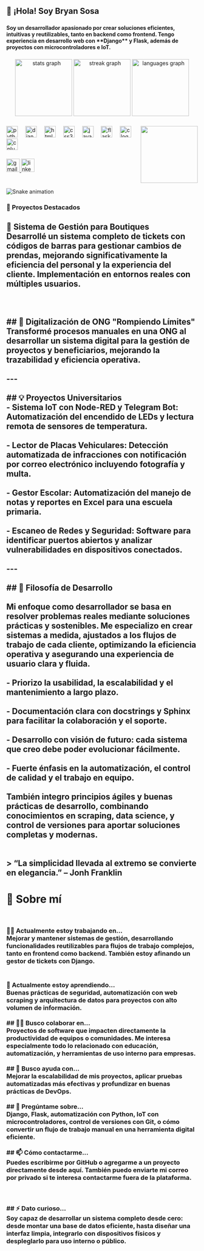 <h2 align="left">👋 ¡Hola! Soy Bryan Sosa</h2>

###

<h4 align="left">Soy un desarrollador apasionado por crear soluciones eficientes, intuitivas y reutilizables, tanto en backend como frontend. Tengo experiencia en desarrollo web con **Django** y Flask, además de proyectos con microcontroladores e IoT.</h4>

###

<div align="center">
  <img src="https://github-readme-stats.vercel.app/api?username=DoomOs&hide_title=false&hide_rank=false&show_icons=true&include_all_commits=true&count_private=true&disable_animations=false&theme=dracula&locale=es&hide_border=false" height="150" alt="stats graph"  />
  <img src="https://streak-stats.demolab.com?user=DoomOs&locale=es&mode=daily&theme=dracula&hide_border=false&border_radius=5" height="150" alt="streak graph"  />
  <img src="https://github-readme-stats.vercel.app/api/top-langs?username=DoomOs&locale=es&hide_title=false&layout=compact&card_width=320&langs_count=5&theme=dracula&hide_border=false" height="150" alt="languages graph"  />
</div>

###

<img align="right" height="150" src="https://i.pinimg.com/originals/41/7e/be/417ebee986aec41629278b1e04cfbfe9.gif"  />

###

<div align="left">
  <img src="https://cdn.jsdelivr.net/gh/devicons/devicon/icons/python/python-original.svg" height="30" alt="python logo"  />
  <img width="12" />
  <img src="https://cdn.jsdelivr.net/gh/devicons/devicon/icons/django/django-plain.svg" height="30" alt="django logo"  />
  <img width="12" />
  <img src="https://cdn.jsdelivr.net/gh/devicons/devicon/icons/html5/html5-original.svg" height="30" alt="html5 logo"  />
  <img width="12" />
  <img src="https://cdn.jsdelivr.net/gh/devicons/devicon/icons/css3/css3-original.svg" height="30" alt="css3 logo"  />
  <img width="12" />
  <img src="https://cdn.jsdelivr.net/gh/devicons/devicon/icons/javascript/javascript-original.svg" height="30" alt="javascript logo"  />
  <img width="12" />
  <img src="https://cdn.jsdelivr.net/gh/devicons/devicon/icons/flask/flask-original.svg" height="30" alt="flask logo"  />
  <img width="12" />
  <img src="https://cdn.jsdelivr.net/gh/devicons/devicon/icons/c/c-original.svg" height="30" alt="c logo"  />
  <img width="12" />
  <img src="https://cdn.jsdelivr.net/gh/devicons/devicon/icons/cplusplus/cplusplus-original.svg" height="30" alt="cplusplus logo"  />
</div>

###

<div align="left">
  <a href="jancarlososa@gmail.com" target="_blank">
    <img src="https://img.shields.io/static/v1?message=Gmail&logo=gmail&label=&color=D14836&logoColor=white&labelColor=&style=for-the-badge" height="35" alt="gmail logo"  />
  </a>
  <a href="https://www.linkedin.com/in/bryan-sosa-a3709a186/" target="_blank">
    <img src="https://img.shields.io/static/v1?message=LinkedIn&logo=linkedin&label=&color=0077B5&logoColor=white&labelColor=&style=for-the-badge" height="35" alt="linkedin logo"  />
  </a>
</div>

###

<br clear="both">

<img src="https://raw.githubusercontent.com/DoomOs/DoomOs/output/snake.svg" alt="Snake animation" />

###

<h3 align="left">🔧 Proyectos Destacados</h3>

###

## 🛒 Sistema de Gestión para Boutiques<br>Desarrollé un sistema completo de tickets con códigos de barras para gestionar cambios de prendas, mejorando significativamente la eficiencia del personal y la experiencia del cliente. Implementación en entornos reales con múltiples usuarios.<br><br><br><br>## 🌱 Digitalización de ONG "Rompiendo Límites"<br>Transformé procesos manuales en una ONG al desarrollar un sistema digital para la gestión de proyectos y beneficiarios, mejorando la trazabilidad y eficiencia operativa.<br><br>---<br><br>## 💡 Proyectos Universitarios<br>- Sistema IoT con Node-RED y Telegram Bot: Automatización del encendido de LEDs y lectura remota de sensores de temperatura.<br><br>- Lector de Placas Vehiculares: Detección automatizada de infracciones con notificación por correo electrónico incluyendo fotografía y multa.<br><br>- Gestor Escolar: Automatización del manejo de notas y reportes en Excel para una escuela primaria.<br><br>- Escaneo de Redes y Seguridad: Software para identificar puertos abiertos y analizar vulnerabilidades en dispositivos conectados.<br><br>---<br><br>## 🧭 Filosofía de Desarrollo<br><br>Mi enfoque como desarrollador se basa en resolver problemas reales mediante soluciones prácticas y sostenibles. Me especializo en crear sistemas a medida, ajustados a los flujos de trabajo de cada cliente, optimizando la eficiencia operativa y asegurando una experiencia de usuario clara y fluida.<br><br>- Priorizo la usabilidad, la escalabilidad y el mantenimiento a largo plazo.<br><br>- Documentación clara con docstrings y Sphinx para facilitar la colaboración y el soporte.<br><br>- Desarrollo con visión de futuro: cada sistema que creo debe poder evolucionar fácilmente.<br><br>- Fuerte énfasis en la automatización, el control de calidad y el trabajo en equipo.<br><br>También integro principios ágiles y buenas prácticas de desarrollo, combinando conocimientos en scraping, data science, y control de versiones para aportar soluciones completas y modernas.<br><br><br>> “La simplicidad llevada al extremo se convierte en elegancia.” – Jonh Franklin

###

# 👨‍ Sobre mí<br><br>
### 👨‍💻 Actualmente estoy trabajando en...<br>Mejorar y mantener sistemas de gestión, desarrollando funcionalidades reutilizables para flujos de trabajo complejos, tanto en frontend como backend. También estoy afinando un gestor de tickets con Django.<br><br>
### 🧠 Actualmente estoy aprendiendo...<br>Buenas prácticas de seguridad, automatización con web scraping y arquitectura de datos para proyectos con alto volumen de información.<br><br>## 🧙‍♂️ Busco colaborar en...<br>Proyectos de software que impacten directamente la productividad de equipos o comunidades. Me interesa especialmente todo lo relacionado con educación, automatización, y herramientas de uso interno para empresas.<br><br>## 🤔 Busco ayuda con...<br>Mejorar la escalabilidad de mis proyectos, aplicar pruebas automatizadas más efectivas y profundizar en buenas prácticas de DevOps.<br><br>## 💬 Pregúntame sobre...<br>Django, Flask, automatización con Python, IoT con microcontroladores, control de versiones con Git, o cómo convertir un flujo de trabajo manual en una herramienta digital eficiente.<br><br>## 📫 Cómo contactarme...<br>Puedes escribirme por GitHub o agregarme a un proyecto directamente desde aquí. También puedo enviarte mi correo por privado si te interesa contactarme fuera de la plataforma.<br><br><br><br>## ⚡️ Dato curioso...<br>Soy capaz de desarrollar un sistema completo desde cero: desde montar una base de datos eficiente, hasta diseñar una interfaz limpia, integrarlo con dispositivos físicos y despleglarlo para uso interno o público.

###
